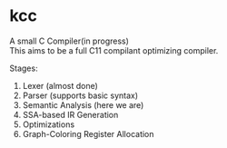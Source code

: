# kcc
A small C Compiler(in progress) </br>
This aims to be a full C11 compilant optimizing compiler.

Stages: </br>
1.  Lexer (almost done)
2.  Parser (supports basic syntax)
3.  Semantic Analysis (here we are)
4.  SSA-based IR Generation
5.  Optimizations
6.  Graph-Coloring Register Allocation
